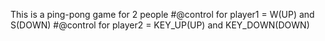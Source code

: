 This is a ping-pong game for 2 people 
#@control for player1 = W(UP) and S(DOWN)
#@control for player2 = KEY_UP(UP) and KEY_DOWN(DOWN)
